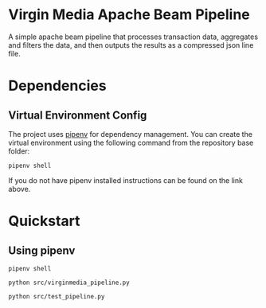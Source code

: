 # Virgin Media Apache Beam Pipeline
A simple apache beam pipeline that processes transaction data, aggregates and filters the data, and then outputs the results as a compressed json line file.

# Dependencies
## Virtual Environment Config
The project uses [pipenv](https://pipenv.pypa.io/en/latest/) for dependency management. You can create the virtual environment using the following command from the repository base folder: 

`pipenv shell`

If you do not have pipenv installed instructions can be found on the link above.

# Quickstart
## Using pipenv

`pipenv shell`

`python src/virginmedia_pipeline.py`

`python src/test_pipeline.py`